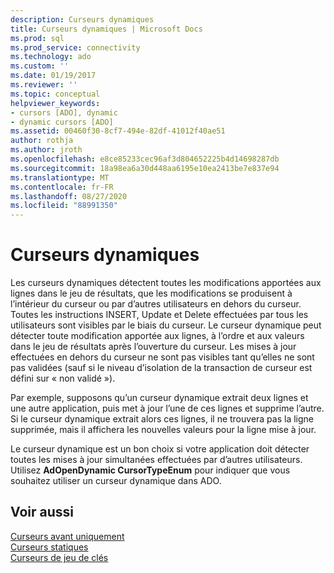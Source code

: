 ```yaml
---
description: Curseurs dynamiques
title: Curseurs dynamiques | Microsoft Docs
ms.prod: sql
ms.prod_service: connectivity
ms.technology: ado
ms.custom: ''
ms.date: 01/19/2017
ms.reviewer: ''
ms.topic: conceptual
helpviewer_keywords:
- cursors [ADO], dynamic
- dynamic cursors [ADO]
ms.assetid: 00460f30-8cf7-494e-82df-41012f40ae51
author: rothja
ms.author: jroth
ms.openlocfilehash: e8ce85233cec96af3d804652225b4d14698287db
ms.sourcegitcommit: 18a98ea6a30d448aa6195e10ea2413be7e837e94
ms.translationtype: MT
ms.contentlocale: fr-FR
ms.lasthandoff: 08/27/2020
ms.locfileid: "88991350"
---
```

# <a name="dynamic-cursors"></a>Curseurs dynamiques
Les curseurs dynamiques détectent toutes les modifications apportées aux lignes dans le jeu de résultats, que les modifications se produisent à l’intérieur du curseur ou par d’autres utilisateurs en dehors du curseur. Toutes les instructions INSERT, Update et Delete effectuées par tous les utilisateurs sont visibles par le biais du curseur. Le curseur dynamique peut détecter toute modification apportée aux lignes, à l’ordre et aux valeurs dans le jeu de résultats après l’ouverture du curseur. Les mises à jour effectuées en dehors du curseur ne sont pas visibles tant qu’elles ne sont pas validées (sauf si le niveau d’isolation de la transaction de curseur est défini sur « non validé »).  
  
 Par exemple, supposons qu’un curseur dynamique extrait deux lignes et une autre application, puis met à jour l’une de ces lignes et supprime l’autre. Si le curseur dynamique extrait alors ces lignes, il ne trouvera pas la ligne supprimée, mais il affichera les nouvelles valeurs pour la ligne mise à jour.  
  
 Le curseur dynamique est un bon choix si votre application doit détecter toutes les mises à jour simultanées effectuées par d’autres utilisateurs. Utilisez **AdOpenDynamic CursorTypeEnum** pour indiquer que vous souhaitez utiliser un curseur dynamique dans ADO.  
  
## <a name="see-also"></a>Voir aussi  
 [Curseurs avant uniquement](./forward-only-cursors.md)   
 [Curseurs statiques](./static-cursors.md)   
 [Curseurs de jeu de clés](./keyset-cursors.md)